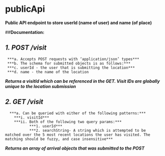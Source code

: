 # publicApi

**Public API endpoint to store userId (name of user) and name (of place)**

##**Documentation:**

 ## ***1. POST /visit***
     ***a. Accepts POST requests with ‘application/json’ types***
     ***b. The schema for submitted objects is as follows:***
     ***c. userId - the user that is submitting the location***
     ***d. name - the name of the location   
     
  ***Returns a visitId which can be referenced in the GET. Visit IDs are globally unique to the location submission***
  
 ## ***2. GET /visit***
      ***a. Can be queried with either of the following patterns:***
        ***i. visitId*** 
        ***ii. Both of the following two query params:*** 
               ***1. userId***
               ***2. searchString- A string which is attempted to be matched over the 5 most recent locations the user has visited. The matching should be fuzzy, and case insensitive***
   
   ***Returns an array of arrival objects that was submitted to the POST***

